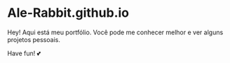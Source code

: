 # Ale-Rabbit.github.io

Hey! Aqui está meu portfólio. Você pode me conhecer melhor e ver alguns projetos pessoais.

Have fun! :two_hearts: 

